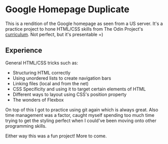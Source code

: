 # Google Homepage Duplicate

This is a rendition of the Google homepage as seen from a US server. It's a practice project to hone HTML/CSS skills from The Odin Project's [curriculum](http://www.theodinproject.com/courses/web-development-101/lessons/html-css). Not perfect, but it's presentable =)

## Experience

General HTML/CSS tricks such as:
* Structuring HTML correctly
* Using unordered lists to create navigation bars
* Linking files (local and from the net)
* CSS Specificity and using it to target certain elements of HTML
* Different ways to layout using CSS's position property
* The wonders of Flexbox

On top of this I got to practice using git again which is always great. Also time management was a factor, caught myself spending too much time trying to get the styling perfect when I could've been moving onto other programming skills.

Either way this was a fun project! More to come.